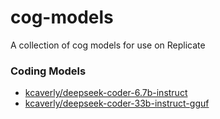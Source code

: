 # cog-models
A collection of cog models for use on Replicate

### Coding Models

- [kcaverly/deepseek-coder-6.7b-instruct](https://replicate.com/kcaverly/deepseek-coder-6.7b-instruct)
- [kcaverly/deepseek-coder-33b-instruct-gguf](https://replicate.com/kcaverly/deepseek-coder-33b-instruct-gguf)
